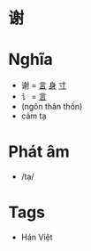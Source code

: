 # 谢

# Nghĩa
* 谢 = [言](言.md) [身](身.md) [寸](寸.md)
* 讠 = [言](言.md)
* (ngôn thân thốn)
* cảm tạ

# Phát âm
* /tạ/

# Tags
* Hán Việt

<script>window.HANZI_FIELD='谢';</script>
